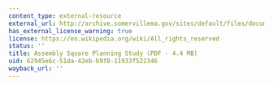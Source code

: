 ```yaml
---
content_type: external-resource
external_url: http://archive.somervillema.gov/sites/default/files/documents/asps2.pdf
has_external_license_warning: true
license: https://en.wikipedia.org/wiki/All_rights_reserved
status: ''
title: Assembly Square Planning Study (PDF - 4.4 MB)
uid: 62945e6c-51da-42eb-b9f8-11933f522346
wayback_url: ''
---
```

